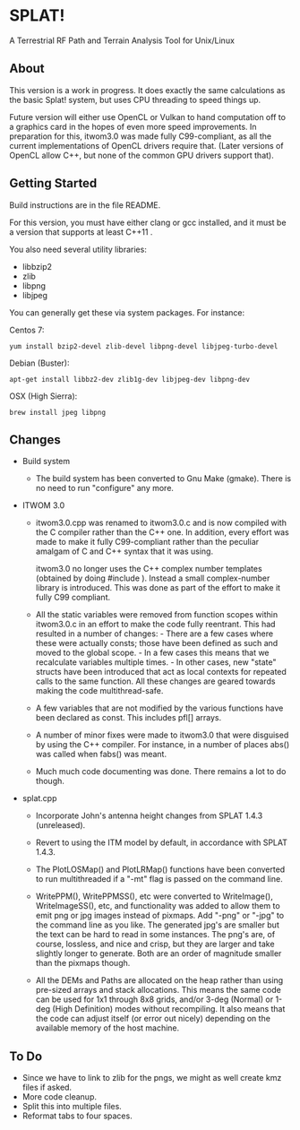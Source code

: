 # SPLAT!

A Terrestrial RF Path and Terrain Analysis Tool for Unix/Linux

## About

This version is a work in progress. It does exactly the same calculations as the basic
Splat! system, but uses CPU threading to speed things up.

Future version will either use OpenCL or Vulkan to hand computation off to a graphics
card in the hopes of even more speed improvements. In preparation for this, itwom3.0 was
made fully C99-compliant, as all the current implementations of OpenCL drivers require
that. (Later versions of OpenCL allow C++, but none of the common GPU drivers support that).

## Getting Started

Build instructions are in the file README.

For this version, you must have either clang or gcc installed, and it must be a version that supports at
least C++11 .

You also need several utility libraries:
* libbzip2
* zlib
* libpng
* libjpeg

You can generally get these via system packages. For instance:
    
Centos 7:

`yum install bzip2-devel zlib-devel libpng-devel libjpeg-turbo-devel`

Debian (Buster):

`apt-get install libbz2-dev zlib1g-dev libjpeg-dev libpng-dev`

OSX (High Sierra):

`brew install jpeg libpng`

## Changes

* Build system

  * The build system has been converted to Gnu Make (gmake). There is no need to run "configure" any more.

* ITWOM 3.0

  * itwom3.0.cpp was renamed to itwom3.0.c and is now compiled with the C compiler rather than the C++ one.
    In addition, every effort was made to make it fully C99-compliant rather than the peculiar amalgam of C
    and C++ syntax that it was using.
  
    itwom3.0 no longer uses the C++ complex number templates (obtained by doing #include <complex>). Instead
    a small complex-number library is introduced. This was done as part of the effort to make it fully
    C99 compliant.

  * All the static variables were removed from function scopes within itwom3.0.c in an effort to make the code
    fully reentrant. This had resulted in a number of changes:
        - There are a few cases where these were actually consts; those have been defined as such
        and moved to the global scope.
        - In a few cases this means that we recalculate variables multiple times.
        - In other cases, new "state" structs have been introduced that act as local contexts for repeated
        calls to the same function.
    All these changes are geared towards making the code multithread-safe.
    
  * A few variables that are not modified by the various functions have been declared as const. This includes
    pfl[] arrays.

  * A number of minor fixes were made to itwom3.0 that were disguised by using the C++ compiler. For instance,
    in a number of places abs() was called when fabs() was meant.
    
  * Much much code documenting was done. There remains a lot to do though.

* splat.cpp

  * Incorporate John's antenna height changes from SPLAT 1.4.3 (unreleased).
  
  * Revert to using the ITM model by default, in accordance with SPLAT 1.4.3.
  
  * The PlotLOSMap() and PlotLRMap() functions have been converted to run multithreaded if a "-mt" flag is
    passed on the command line.

  * WritePPM(), WritePPMSS(), etc were converted to WriteImage(), WriteImageSS(), etc, and functionality
    was added to allow them to emit png or jpg images instead of pixmaps. Add "-png" or "-jpg" to the command
    line as you like. The generated jpg's are smaller but the text can be hard to read in some instances. The
    png's are, of course, lossless, and nice and crisp, but they are larger and take slightly longer to generate.
    Both are an order of magnitude smaller than the pixmaps though.
    
  * All the DEMs and Paths are allocated on the heap rather than using pre-sized arrays and stack allocations.
    This means the same code can be used for 1x1 through 8x8 grids, and/or 3-deg (Normal) or 1-deg (High Definition)
    modes without recompiling. It also means that the code can adjust itself (or error out nicely) depending on the
    available memory of the host machine.

## To Do

* Since we have to link to zlib for the pngs, we might as well create kmz files if asked.
* More code cleanup.
* Split this into multiple files.
* Reformat tabs to four spaces.
